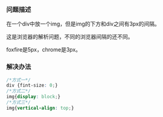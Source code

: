 ### 问题描述

在一个div中放一个img，但是img的下方和div之间有3px的间隔。

这是浏览器的解析问题，不同的浏览器间隔的还不同。

foxfire是5px，chrome是3px。



### 解决办法

```css
/*方式一*/
div {fint-size: 0;}
/*方式二*/
img{display: block;}
/*方式三*/
img{vertical-align: top;}
```


